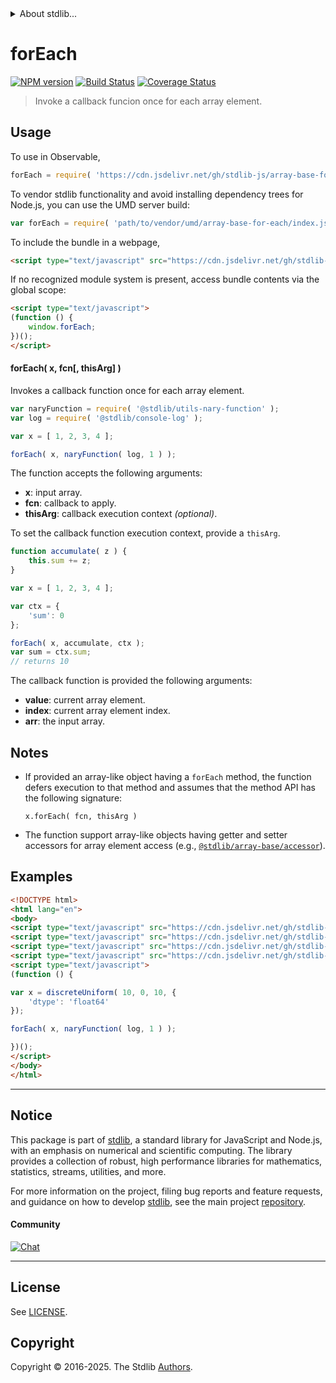 <!--

@license Apache-2.0

Copyright (c) 2025 The Stdlib Authors.

Licensed under the Apache License, Version 2.0 (the "License");
you may not use this file except in compliance with the License.
You may obtain a copy of the License at

   http://www.apache.org/licenses/LICENSE-2.0

Unless required by applicable law or agreed to in writing, software
distributed under the License is distributed on an "AS IS" BASIS,
WITHOUT WARRANTIES OR CONDITIONS OF ANY KIND, either express or implied.
See the License for the specific language governing permissions and
limitations under the License.

-->


<details>
  <summary>
    About stdlib...
  </summary>
  <p>We believe in a future in which the web is a preferred environment for numerical computation. To help realize this future, we've built stdlib. stdlib is a standard library, with an emphasis on numerical and scientific computation, written in JavaScript (and C) for execution in browsers and in Node.js.</p>
  <p>The library is fully decomposable, being architected in such a way that you can swap out and mix and match APIs and functionality to cater to your exact preferences and use cases.</p>
  <p>When you use stdlib, you can be absolutely certain that you are using the most thorough, rigorous, well-written, studied, documented, tested, measured, and high-quality code out there.</p>
  <p>To join us in bringing numerical computing to the web, get started by checking us out on <a href="https://github.com/stdlib-js/stdlib">GitHub</a>, and please consider <a href="https://opencollective.com/stdlib">financially supporting stdlib</a>. We greatly appreciate your continued support!</p>
</details>

# forEach

[![NPM version][npm-image]][npm-url] [![Build Status][test-image]][test-url] [![Coverage Status][coverage-image]][coverage-url] <!-- [![dependencies][dependencies-image]][dependencies-url] -->

> Invoke a callback funcion once for each array element.

<!-- Section to include introductory text. Make sure to keep an empty line after the intro `section` element and another before the `/section` close. -->

<section class="intro">

</section>

<!-- /.intro -->

<!-- Package usage documentation. -->



<section class="usage">

## Usage

To use in Observable,

```javascript
forEach = require( 'https://cdn.jsdelivr.net/gh/stdlib-js/array-base-for-each@umd/browser.js' )
```

To vendor stdlib functionality and avoid installing dependency trees for Node.js, you can use the UMD server build:

```javascript
var forEach = require( 'path/to/vendor/umd/array-base-for-each/index.js' )
```

To include the bundle in a webpage,

```html
<script type="text/javascript" src="https://cdn.jsdelivr.net/gh/stdlib-js/array-base-for-each@umd/browser.js"></script>
```

If no recognized module system is present, access bundle contents via the global scope:

```html
<script type="text/javascript">
(function () {
    window.forEach;
})();
</script>
```

#### forEach( x, fcn\[, thisArg] )

Invokes a callback function once for each array element.

```javascript
var naryFunction = require( '@stdlib/utils-nary-function' );
var log = require( '@stdlib/console-log' );

var x = [ 1, 2, 3, 4 ];

forEach( x, naryFunction( log, 1 ) );
```

The function accepts the following arguments:

-   **x**: input array.
-   **fcn**: callback to apply.
-   **thisArg**: callback execution context _(optional)_.

To set the callback function execution context, provide a `thisArg`.

<!-- eslint-disable no-invalid-this -->

```javascript
function accumulate( z ) {
    this.sum += z;
}

var x = [ 1, 2, 3, 4 ];

var ctx = {
    'sum': 0
};

forEach( x, accumulate, ctx );
var sum = ctx.sum;
// returns 10
```

The callback function is provided the following arguments:

-   **value**: current array element.
-   **index**: current array element index.
-   **arr**: the input array.

</section>

<!-- /.usage -->

<!-- Package usage notes. Make sure to keep an empty line after the `section` element and another before the `/section` close. -->

<section class="notes">

## Notes

-   If provided an array-like object having a `forEach` method, the function defers execution to that method and assumes that the method API has the following signature:

    ```text
    x.forEach( fcn, thisArg )
    ```

-   The function support array-like objects having getter and setter accessors for array element access (e.g., [`@stdlib/array-base/accessor`][@stdlib/array/base/accessor]).

</section>

<!-- /.notes -->

<!-- Package usage examples. -->

<section class="examples">

## Examples

<!-- eslint no-undef: "error" -->

```html
<!DOCTYPE html>
<html lang="en">
<body>
<script type="text/javascript" src="https://cdn.jsdelivr.net/gh/stdlib-js/random-array-discrete-uniform@umd/browser.js"></script>
<script type="text/javascript" src="https://cdn.jsdelivr.net/gh/stdlib-js/utils-nary-function@umd/browser.js"></script>
<script type="text/javascript" src="https://cdn.jsdelivr.net/gh/stdlib-js/console-log@umd/browser.js"></script>
<script type="text/javascript" src="https://cdn.jsdelivr.net/gh/stdlib-js/array-base-for-each@umd/browser.js"></script>
<script type="text/javascript">
(function () {

var x = discreteUniform( 10, 0, 10, {
    'dtype': 'float64'
});

forEach( x, naryFunction( log, 1 ) );

})();
</script>
</body>
</html>
```

</section>

<!-- /.examples -->

<!-- Section to include cited references. If references are included, add a horizontal rule *before* the section. Make sure to keep an empty line after the `section` element and another before the `/section` close. -->

<section class="references">

</section>

<!-- /.references -->

<!-- Section for related `stdlib` packages. Do not manually edit this section, as it is automatically populated. -->

<section class="related">

</section>

<!-- /.related -->

<!-- Section for all links. Make sure to keep an empty line after the `section` element and another before the `/section` close. -->


<section class="main-repo" >

* * *

## Notice

This package is part of [stdlib][stdlib], a standard library for JavaScript and Node.js, with an emphasis on numerical and scientific computing. The library provides a collection of robust, high performance libraries for mathematics, statistics, streams, utilities, and more.

For more information on the project, filing bug reports and feature requests, and guidance on how to develop [stdlib][stdlib], see the main project [repository][stdlib].

#### Community

[![Chat][chat-image]][chat-url]

---

## License

See [LICENSE][stdlib-license].


## Copyright

Copyright &copy; 2016-2025. The Stdlib [Authors][stdlib-authors].

</section>

<!-- /.stdlib -->

<!-- Section for all links. Make sure to keep an empty line after the `section` element and another before the `/section` close. -->

<section class="links">

[npm-image]: http://img.shields.io/npm/v/@stdlib/array-base-for-each.svg
[npm-url]: https://npmjs.org/package/@stdlib/array-base-for-each

[test-image]: https://github.com/stdlib-js/array-base-for-each/actions/workflows/test.yml/badge.svg?branch=main
[test-url]: https://github.com/stdlib-js/array-base-for-each/actions/workflows/test.yml?query=branch:main

[coverage-image]: https://img.shields.io/codecov/c/github/stdlib-js/array-base-for-each/main.svg
[coverage-url]: https://codecov.io/github/stdlib-js/array-base-for-each?branch=main

<!--

[dependencies-image]: https://img.shields.io/david/stdlib-js/array-base-for-each.svg
[dependencies-url]: https://david-dm.org/stdlib-js/array-base-for-each/main

-->

[chat-image]: https://img.shields.io/gitter/room/stdlib-js/stdlib.svg
[chat-url]: https://app.gitter.im/#/room/#stdlib-js_stdlib:gitter.im

[stdlib]: https://github.com/stdlib-js/stdlib

[stdlib-authors]: https://github.com/stdlib-js/stdlib/graphs/contributors

[umd]: https://github.com/umdjs/umd
[es-module]: https://developer.mozilla.org/en-US/docs/Web/JavaScript/Guide/Modules

[deno-url]: https://github.com/stdlib-js/array-base-for-each/tree/deno
[deno-readme]: https://github.com/stdlib-js/array-base-for-each/blob/deno/README.md
[umd-url]: https://github.com/stdlib-js/array-base-for-each/tree/umd
[umd-readme]: https://github.com/stdlib-js/array-base-for-each/blob/umd/README.md
[esm-url]: https://github.com/stdlib-js/array-base-for-each/tree/esm
[esm-readme]: https://github.com/stdlib-js/array-base-for-each/blob/esm/README.md
[branches-url]: https://github.com/stdlib-js/array-base-for-each/blob/main/branches.md

[stdlib-license]: https://raw.githubusercontent.com/stdlib-js/array-base-for-each/main/LICENSE

[@stdlib/array/base/accessor]: https://github.com/stdlib-js/array-base-accessor/tree/umd

</section>

<!-- /.links -->

